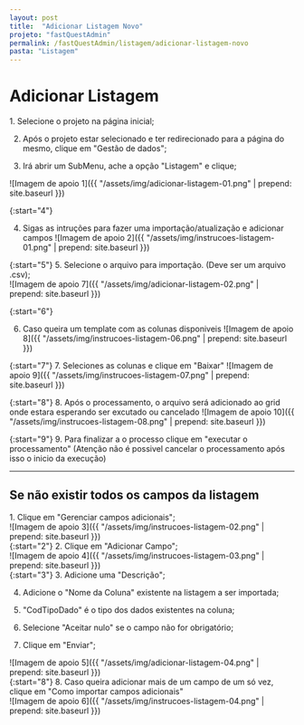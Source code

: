 ```yaml
---
layout: post
title:  "Adicionar Listagem Novo"
projeto: "fastQuestAdmin"
permalink: /fastQuestAdmin/listagem/adicionar-listagem-novo
pasta: "Listagem"
---
```

# Adicionar Listagem

<div class="row" markdown="1">
<div class="6u 12u$(small)" markdown="1">
1. Selecione o projeto na página inicial;

2. Após o projeto estar selecionado e ter redirecionado para a página do mesmo, clique em "Gestão de dados";

3. Irá abrir um SubMenu, ache a opção "Listagem" e clique;
</div>
<div class="6u 12u$(small)" markdown="1">
![Imagem de apoio 1]({{ "/assets/img/adicionar-listagem-01.png" | prepend: site.baseurl }})
</div>                               
</div>

{:start="4"}

4. Sigas as intruções para fazer uma importação/atualização e adicionar campos 
![Imagem de apoio 2]({{ "/assets/img/instrucoes-listagem-01.png" | prepend: site.baseurl }})

<div class="row" markdown="1">
<div class="6u 12u$(small)" markdown="1">
{:start="5"}
5. Selecione o arquivo para importação. (Deve ser um arquivo .csv);
</div>
<div class="6u 12u$(small)" markdown="1">
![Imagem de apoio 7]({{ "/assets/img/adicionar-listagem-02.png" | prepend: site.baseurl }})
</div>                               
</div>

{:start="6"}

6. Caso queira um template com as colunas disponiveis
![Imagem de apoio 8]({{ "/assets/img/instrucoes-listagem-06.png" | prepend: site.baseurl }})

{:start="7"}
7. Seleciones as colunas  e clique em "Baixar"
![Imagem de apoio 9]({{ "/assets/img/instrucoes-listagem-07.png" | prepend: site.baseurl }})


{:start="8"}
8. Após o processamento, o arquivo será adicionado ao grid onde estara esperando ser excutado ou cancelado
![Imagem de apoio 10]({{ "/assets/img/instrucoes-listagem-08.png" | prepend: site.baseurl }})

{:start="9"}
9. Para finalizar a o processo clique em "executar o processamento" (Atenção não é possivel cancelar o processamento após isso o inicio da execução)

---

## Se não existir todos os campos da listagem

<div class="row" markdown="1">
<div class="6u 12u$(small)" markdown="1">
1. Clique em "Gerenciar campos adicionais";
</div>
<div class="6u 12u$(small)" markdown="1">
![Imagem de apoio 3]({{ "/assets/img/instrucoes-listagem-02.png" | prepend: site.baseurl }})
</div>                               
</div>


<div class="row" markdown="1">
<div class="6u 12u$(small)" markdown="1">
{:start="2"}
2. Clique em "Adicionar Campo";
</div>
<div class="6u 12u$(small)" markdown="1">
![Imagem de apoio 4]({{ "/assets/img/instrucoes-listagem-03.png" | prepend: site.baseurl }})
</div>
</div>

<div class="row" markdown="1">
<div class="6u 12u$(small)" markdown="1">
{:start="3"}
3. Adicione uma "Descrição";

4. Adicione o "Nome da Coluna" existente na listagem a ser importada;

5. "CodTipoDado" é o tipo dos dados existentes na coluna;

6. Selecione "Aceitar nulo" se o campo não for obrigatório;

7. Clique em "Enviar";
</div>
<div class="6u 12u$(small)" markdown="1">
![Imagem de apoio 5]({{ "/assets/img/adicionar-listagem-04.png" | prepend: site.baseurl }})
</div>
</div>

<div class="row" markdown="1">
<div class="6u 12u$(small)" markdown="1">
{:start="8"}
8. Caso queira adicionar mais de um campo de um só vez, clique em "Como importar campos adicionais"
</div>
<div class="6u 12u$(small)" markdown="1">
![Imagem de apoio 6]({{ "/assets/img/instrucoes-listagem-04.png" | prepend: site.baseurl }})
</div>
</div>

